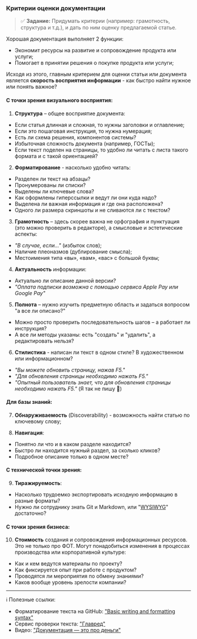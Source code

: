 ### Критерии оценки документации
> :white_check_mark: **Задание:** Придумать критерии (например: грамотность, структура и т.д.), и дать по ним оценку предлагаемой статье.

Хорошая документация выполняет 2 функции:
- Экономит ресурсы на развитие и сопровождение продукта или услуги;
- Помогает в принятии решения о покупке продукта или услуги;

Исходя из этого, главным критерием для оценки статьи или документа является **скорость восприятия информации** - как быстро найти нужное или понять важное? 

#### С точки зрения визуального восприятия:

1. **Структура** – общее восприятие документа:
- Если статья длинная и сложная, то нужны заголовки и оглавление;
- Если это пошаговая инструкция, то нужна нумерация;
- Есть ли схема решения, компонентов системы?
- Избыточная сложность документа (например, ГОСТы);
- Если текст поделен на страницы, то удобно ли читать с листа такого формата и с такой ориентацией?
2. **Форматирование** - насколько удобно читать:
- Разделен ли текст на абзацы?
- Пронумерованы ли списки?
- Выделены ли ключевые слова?
- Как оформлены гиперссылки и ведут ли они куда надо?
- Выделена ли важная информация и где она расположена?
- Одного ли размера скриншоты и не сливаются ли с текстом?
3. **Грамотность** – здесь скорее важна не орфография и пунктуация (это можно проверить в редакторе), а смысловые и эстетические аспекты:
- *"В случае, если..."* (избыток слов);
- Наличие плеоназмов (дублирование смысла);
- Местоимения типа «вы», «вам», «вас» с большой буквы;
4. **Актуальность** информации:
- Актуально ли описание данной версии?
- *"Оплата подписки возможна с помощью сервиса Apple Pay или Google Pay"*
5. **Полнота** – нужно изучить предметную область и задаться вопросом "а все ли описано?"
- Можно просто проверить последовательность шагов – а работает ли инструкция?
- А все ли методы указаны: есть "создать" и "удалить", а редактировать нельзя?
6. **Стилистика** - написан ли текст в одном стиле? В художественном или информационном?
- *"Вы можете обновить страницу, нажав F5."*
- *"Для обновления страницы необходимо нажать F5."*
- *"Опытный пользователь знает, что для обновления страницы необходимо нажать F5."* (Я так не пишу :slightly_smiling_face:)

#### Для базы знаний:

7. **Обнаруживаемость** (Discoverability) - возможность найти статью по ключевому слову;

8. **Навигация**:
- Понятно ли что и в каком разделе находится? 
- Быстро ли находится нужный раздел, за сколько кликов? 
- Подробное описание только в одном месте?

#### С технической точки зрения:

9. **Тиражируемость**: 
- Насколько трудоемко экспортировать исходную информацию в разные форматы? 
- Нужно ли сотруднику знать Git и Markdown, или "[WYSIWYG](https://ru.wikipedia.org/wiki/WYSIWYG)" достаточно?

#### С точки зрения бизнеса:

10. **Стоимость** создания и сопровождения информационных ресурсов. Это не только про ФОТ. Могут понадобиться изменения в процессах производства или корпоративной культуре:
- Как и кем ведутся материалы по проекту?
- Как фиксируется опыт при работе с продуктом?
- Проводятся ли мероприятия по обмену знаниями?
- Каков вообще уровень зрелости компании?

---

:information_source: Полезные ссылки:
- Форматирование текста на GitHub: ["Basic writing and formatting syntax"](https://docs.github.com/en/get-started/writing-on-github/getting-started-with-writing-and-formatting-on-github/basic-writing-and-formatting-syntax)
- Сервис проверки текста: ["Главред"](https://glvrd.ru)
- Видео: ["Документация — это про деньги"](https://www.youtube.com/watch?v=eGwST5acfMA)
